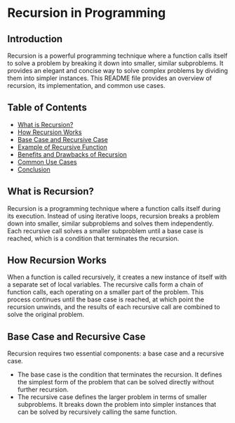 # Recursion in Programming

## Introduction
Recursion is a powerful programming technique where a function calls itself to solve a problem by breaking it down into smaller, similar subproblems. It provides an elegant and concise way to solve complex problems by dividing them into simpler instances. This README file provides an overview of recursion, its implementation, and common use cases.

## Table of Contents
- [What is Recursion?](#what-is-recursion)
- [How Recursion Works](#how-recursion-works)
- [Base Case and Recursive Case](#base-case-and-recursive-case)
- [Example of Recursive Function](#example-of-recursive-function)
- [Benefits and Drawbacks of Recursion](#benefits-and-drawbacks-of-recursion)
- [Common Use Cases](#common-use-cases)
- [Conclusion](#conclusion)

## What is Recursion?
Recursion is a programming technique where a function calls itself during its execution. Instead of using iterative loops, recursion breaks a problem down into smaller, similar subproblems and solves them independently. Each recursive call solves a smaller subproblem until a base case is reached, which is a condition that terminates the recursion.

## How Recursion Works
When a function is called recursively, it creates a new instance of itself with a separate set of local variables. The recursive calls form a chain of function calls, each operating on a smaller part of the problem. This process continues until the base case is reached, at which point the recursion unwinds, and the results of each recursive call are combined to solve the original problem.

## Base Case and Recursive Case
Recursion requires two essential components: a base case and a recursive case.
- The base case is the condition that terminates the recursion. It defines the simplest form of the problem that can be solved directly without further recursion.
- The recursive case defines the larger problem in terms of smaller subproblems. It breaks down the problem into simpler instances that can be solved by recursively calling the same function.


